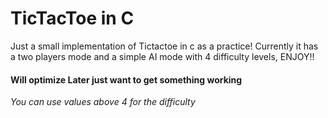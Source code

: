 # TicTacToe in C
Just a small implementation of Tictactoe in c as a practice! Currently it has a two players mode and a simple AI mode with 4 difficulty levels, ENJOY!!
#### Will optimize Later just want to get something working
_You can use values above 4 for the difficulty_

